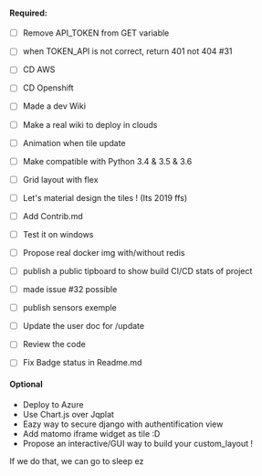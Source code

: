 #### Required:
* [ ] Remove API_TOKEN from GET variable
* [ ] when TOKEN_API is not correct, return 401 not 404 #31
* [ ] CD AWS
* [ ] CD Openshift
* [ ] Made a dev Wiki
* [ ] Make a real wiki to deploy in clouds
* [ ] Animation when tile update
* [ ] Make compatible with Python 3.4 & 3.5 & 3.6
* [ ] Grid layout with flex
* [ ] Let's material design the tiles ! (Its 2019 ffs)
* [ ] Add Contrib.md
* [ ] Test it on windows
* [ ] Propose real docker img with/without redis
* [ ] publish a public tipboard to show build CI/CD stats of project
* [ ] made issue #32 possible
* [ ] publish sensors exemple
* [ ] Update the user doc for /update
* [ ] Review the code
* [ ] Fix Badge status in Readme.md


#### Optional

* Deploy to Azure
* Use Chart.js over Jqplat
* Eazy way to secure django with authentification view
* Add matomo iframe widget as tile :D
* Propose an interactive/GUI way to build your custom_layout !


If we do that, we can go to sleep ez

